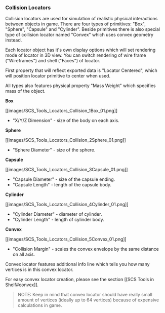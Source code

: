 ### Collision Locators

Collision locators are used for simulation of realistic physical interactions between objects in game. There are four types of primitives: "Box", "Sphere", "Capsule" and "Cylinder". Beside primitives there is also special type of collision locator named "Convex" which uses convex geometry instead.

Each locator object has it's own display options which will set rendering mode of locator in 3D view. You can switch rendering of wire frame ("Wireframes") and shell ("Faces") of locator.

First property that will reflect exported data is "Locator Centered", which will position locator primitive to center when used.

All types also features physical property "Mass Weight" which specifies mass of the object.


**Box**

[[images/SCS_Tools_Locators_Collision_1Box_01.png]]

* "X/Y/Z Dimension" - size of the body on each axis.


**Sphere**

[[images/SCS_Tools_Locators_Collision_2Sphere_01.png]]

* "Sphere Diameter" - size of the sphere.


**Capsule**

[[images/SCS_Tools_Locators_Collision_3Capsule_01.png]]

* "Capsule Diameter" - size of the capsule ending.
* "Capsule Length" - length of the capsule body.


**Cylinder**

[[images/SCS_Tools_Locators_Collision_4Cylinder_01.png]]

* "Cylinder Diameter" - diameter of cylinder.
* "Cylinder Length" - length of cylinder body.


**Convex**

[[images/SCS_Tools_Locators_Collision_5Convex_01.png]]

* "Collision Margin" - scales the convex envelope by the same distance on all axis.

Convex locator features additional info line which tells you how many vertices is in this convex locator.

For easy convex locator creation, please see the section [[SCS Tools in Shelf#convex]].

> NOTE: Keep in mind that convex locator should have really small amount of vertices (ideally up to 64 vertices) because of expensive calculations in game.